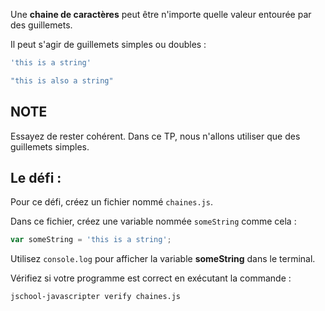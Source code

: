 Une **chaine de caractères** peut être n'importe quelle valeur entourée par des guillemets.

Il peut s'agir de guillemets simples ou doubles :

```js
'this is a string'

"this is also a string"
```

## NOTE

Essayez de rester cohérent. Dans ce TP, nous n'allons utiliser que des guillemets simples.

## Le défi :

Pour ce défi, créez un fichier nommé `chaines.js`.

Dans ce fichier, créez une variable nommée `someString` comme cela :

```js
var someString = 'this is a string';
```

Utilisez `console.log` pour afficher la variable **someString** dans le terminal.

Vérifiez si votre programme est correct en exécutant la commande :

`jschool-javascripter verify chaines.js`
